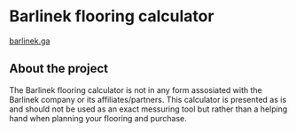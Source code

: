 # Barlinek flooring calculator
[barlinek.ga](https://barlinek.ga/)

## About the project
The Barlinek flooring calculator is not in any form assosiated with the Barlinek company or its affiliates/partners.
This calculator is presented as is and should not be used as an exact messuring tool but rather than a helping hand when planning your flooring and purchase.
